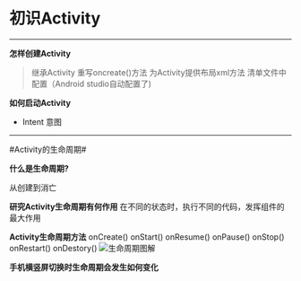 # 初识Activity
---
**怎样创建Activity**

> 继承Activity
>重写oncreate()方法
>为Activity提供布局xml方法
>清单文件中配置（Android studio自动配置了)

**如何启动Activity**

 - Intent 意图
    
---
#Activity的生命周期#

**什么是生命周期?**

从创建到消亡

**研究Activity生命周期有何作用**
在不同的状态时，执行不同的代码，发挥组件的最大作用

**Activity生命周期方法**
onCreate()
onStart()
onResume()
onPause()
onStop()
onRestart()
onDestory()
![生命周期图解](https://timgsa.baidu.com/timg?image&quality=80&size=b9999_10000&sec=1507904778998&di=f6df1f2d2d42c556f360fef0c63db786&imgtype=jpg&src=http%3A%2F%2Fimg0.imgtn.bdimg.com%2Fit%2Fu%3D942579926%2C3925376521%26fm%3D214%26gp%3D0.jpg)


**手机横竖屏切换时生命周期会发生如何变化**
